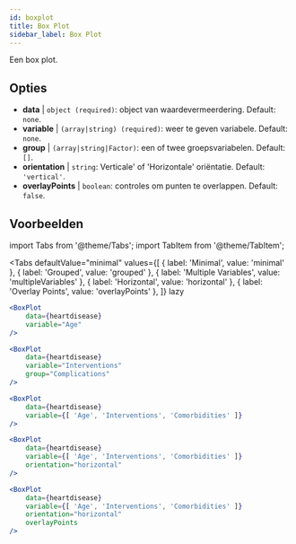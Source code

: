 ```yaml
---
id: boxplot
title: Box Plot
sidebar_label: Box Plot
---
```


Een box plot.

## Opties

* __data__ | `object (required)`: object van waardevermeerdering. Default: `none`.
* __variable__ | `(array|string) (required)`: weer te geven variabele. Default: `none`.
* __group__ | `(array|string|Factor)`: een of twee groepsvariabelen. Default: `[]`.
* __orientation__ | `string`: Verticale' of 'Horizontale' oriëntatie. Default: `'vertical'`.
* __overlayPoints__ | `boolean`: controles om punten te overlappen. Default: `false`.


## Voorbeelden

import Tabs from '@theme/Tabs';
import TabItem from '@theme/TabItem';

<Tabs
    defaultValue="minimal"
    values={[
        { label: 'Minimal', value: 'minimal' },
        { label: 'Grouped', value: 'grouped' },
        { label: 'Multiple Variables', value: 'multipleVariables' },
        { label: 'Horizontal', value: 'horizontal' },
        { label: 'Overlay Points', value: 'overlayPoints' },
    ]}
    lazy
>

<TabItem value="minimal">

```jsx live
<BoxPlot 
    data={heartdisease} 
    variable="Age"
/>
```

</TabItem>

<TabItem value="grouped">

```jsx live
<BoxPlot 
    data={heartdisease} 
    variable="Interventions"
    group="Complications"
/>
```

</TabItem>

<TabItem value="multipleVariables">

```jsx live
<BoxPlot 
    data={heartdisease} 
    variable={[ 'Age', 'Interventions', 'Comorbidities' ]}
/>
```

</TabItem>

<TabItem value="horizontal">

```jsx live
<BoxPlot 
    data={heartdisease} 
    variable={[ 'Age', 'Interventions', 'Comorbidities' ]}
    orientation="horizontal"
/>
```

</TabItem>

<TabItem value="overlayPoints">

```jsx live
<BoxPlot 
    data={heartdisease} 
    variable={[ 'Age', 'Interventions', 'Comorbidities' ]}
    orientation="horizontal"
    overlayPoints
/>
```

</TabItem>

</Tabs>
